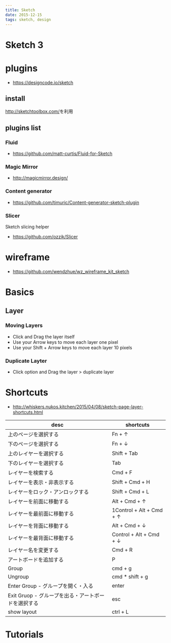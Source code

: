 ```yaml
---
title: Sketch
date: 2015-12-15
tags: sketch, design
---
```



Sketch 3
===========

# plugins

+ <https://designcode.io/sketch>

## install

<http://sketchtoolbox.com/>を利用

## plugins list

### Fluid

+ <https://github.com/matt-curtis/Fluid-for-Sketch>

### Magic Mirror

+ <http://magicmirror.design/>

### Content generator

+ <https://github.com/timuric/Content-generator-sketch-plugin>

### Slicer

Sketch slicing helper

+ <https://github.com/ozzik/Slicer>

# wireframe

+ <https://github.com/wendzhue/wz_wireframe_kit_sketch>


# Basics

## Layer

### Moving Layers

+ Click and Drag the layer itself
+ Use your Arrow keys to move each layer one pixel
+ Use your Shift + Arrow keys to move each layer 10 pixels

### Duplicate Layter

+ Click option and Drag the layer > duplicate layer


# Shortcuts

+ <http://whiskers.nukos.kitchen/2015/04/08/sketch-page-layer-shortcuts.html>

|                         desc                        |        shortcuts         |
|-----------------------------------------------------|--------------------------|
| 上のページを選択する                                | Fn + ↑                   |
| 下のページを選択する                                | Fn + ↓                   |
| 上のレイヤーを選択する                              | Shift + Tab              |
| 下のレイヤーを選択する                              | Tab                      |
| レイヤーを検索する                                  | Cmd + F                  |
| レイヤーを表示・非表示する                          | Shift + Cmd + H          |
| レイヤーをロック・アンロックする                    | Shift + Cmd + L          |
| レイヤーを前面に移動する                            | Alt + Cmd + ↑            |
| レイヤーを最前面に移動する                          | 1Control + Alt + Cmd + ↑ |
| レイヤーを背面に移動する                            | Alt + Cmd + ↓            |
| レイヤーを最背面に移動する                          | Control + Alt + Cmd + ↓  |
| レイヤー名を変更する                                | Cmd + R                  |
| アートボードを追加する                              | P                        |
| Group                                               | cmd + g                  |
| Ungroup                                             | cmd * shift + g          |
| Enter Group - グループを開く・入る                  | enter                    |
| Exit Gruop - グループを出る・アートボードを選択する | esc                      |
| show layout                                         | ctrl + L                         |


# Tutorials

